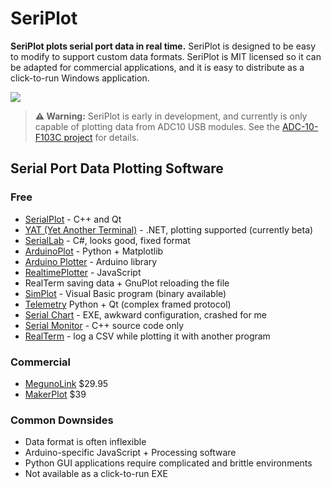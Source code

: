 # SeriPlot

**SeriPlot plots serial port data in real time.** SeriPlot is designed to be easy to modify to support custom data formats. SeriPlot is MIT licensed so it can be adapted for commercial applications, and it is easy to distribute as a click-to-run Windows application. 

![](dev/images/seriplot.gif)

> **⚠️ Warning:** SeriPlot is early in development, and currently is only capable of plotting data from ADC10 USB modules. See the [ADC-10-F103C project](https://github.com/swharden/ADC-10-F103C) for details.

## Serial Port Data Plotting Software

### Free

* [SerialPlot](https://hg.sr.ht/~hyozd/serialplot/) - C++ and Qt
* [YAT (Yet Another Terminal)](https://sourceforge.net/projects/y-a-terminal/) - .NET, plotting supported (currently beta)
* [SerialLab](https://github.com/ahsayde/Serial-Lab) - C#, looks good, fixed format
* [ArduinoPlot](https://github.com/gregpinero/ArduinoPlot) - Python + Matplotlib
* [Arduino Plotter](https://github.com/devinaconley/arduino-plotter) - Arduino library
* [RealtimePlotter](https://github.com/sebnil/RealtimePlotter) - JavaScript
* RealTerm saving data + GnuPlot reloading the file
* [SimPlot](https://github.com/infomaniac50/projectsimplot) - Visual Basic program (binary available)
* [Telemetry](https://github.com/Overdrivr/Telemetry) Python + Qt (complex framed protocol)
* [Serial Chart](http://www.starlino.com/imu_kalman_arduino.html) - EXE, awkward configuration, crashed for me
* [Serial Monitor](https://github.com/hirohashi/SerialMonitor) - C++ source code only
* [RealTerm](https://sourceforge.net/projects/realterm/) - log a CSV while plotting it with another program

### Commercial
* [MegunoLink](http://www.megunolink.com/) $29.95
* [MakerPlot](http://www.makerplot.com/) $39

### Common Downsides
* Data format is often inflexible
* Arduino-specific JavaScript + Processing software
* Python GUI applications require complicated and brittle environments
* Not available as a click-to-run EXE
